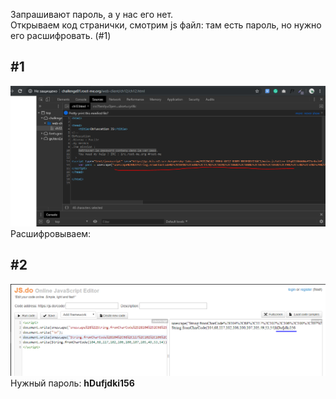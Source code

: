 Запрашивают пароль, а у нас его нет.<br>
Открываем код странички, смотрим js файл: там есть пароль, но нужно его расшифровать. (#1)<br>
<h2>#1</h2>
<img src="HW-6-0.PNG">
Расшифровываем:
<h2>#2</h2>
<img src="HW-6-2.PNG">
Нужный пароль: <b>hDufjdki156</b>
<br><br>
